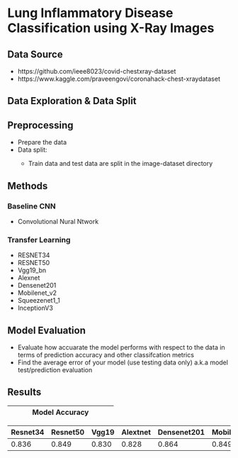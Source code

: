 # Lung Inflammatory Disease Classification using X-Ray Images

## Data Source
<ul>
    <li> https://github.com/ieee8023/covid-chestxray-dataset  </li>
    <li> https://www.kaggle.com/praveengovi/coronahack-chest-xraydataset </li>
</ul>

## Data Exploration & Data Split

## Preprocessing
<ul>
    <li>Prepare the data</li>
    <li>Data split:</li>
    <ul>
        <li>Train data and test data are split in the image-dataset directory</li>
    </ul>
</ul>

        
## Methods

### Baseline CNN 
<ul>
    <li> Convolutional Nural Ntwork </li>
</ul>

### Transfer Learning
<ul>
    <li> RESNET34 </li>
    <li> RESNET50</li>
    <li> Vgg19_bn</li>
    <li> Alexnet </li>
    <li> Densenet201</li>
    <li> Mobilenet_v2
    <li> Squeezenet1_1 </li>
    <li> InceptionV3</li>
</ul>
 
 
## Model Evaluation
<ul>
    <li>Evaluate how accuarate the model performs with respect to the data in terms of prediction accuracy and other classifcation metrics </li>
    <li>Find the average error of your model (use testing data only) a.k.a model test/prediction evaluation</li>
</ul>


## Results


| | | | Model Accuracy | | | | 
|------|------|------|------|------|------|------|

|Resnet34|Resnet50|Vgg19|Alextnet|Densenet201|Mobilenet_v2|Squeezenet1_1|Cnn|
|------|------|------|------|------|------|------|------|
|0.836|0.849|0.830|0.828|0.864|0.849|0.829|0.778
